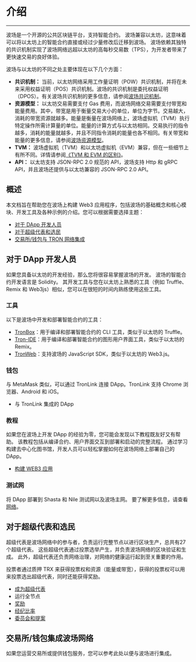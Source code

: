 # 介绍
***
波场是一个开源的公共区块链平台，支持智能合约。
波场兼容以太坊，这意味着可以将以太坊上的智能合约直接或经过少量修改后迁移到波场。
波场依赖其独特的共识机制实现了波场网络远超以太坊的高每秒交易数（TPS），为开发者带来了更快速交易的良好体验。

波场与以太坊的不同之处主要体现在以下几个方面：

- **共识机制：** 当前，以太坊网络采用工作量证明（POW）共识机制，并将在未来采用权益证明（POS）共识机制。波场的共识机制是委托权益证明（DPOS）。有关波场共识机制的更多信息，请参阅[波场共识机制](../tron-protocol/consensus.md)。
- **资源模型：** 以太坊交易需要支付 Gas 费用，而波场网络交易需要支付带宽和能量费用。其中，带宽是用于衡量交易大小的单位，单位为字节。交易越大，消耗的带宽资源就越多。能量是衡量在波场网络上，波场虚拟机（TVM）执行特定操作所需计算量的单位。能量的计算方式与以太坊相同。交易执行的指令越多，消耗的能量就越多，并且不同指令消耗的能量也各不相同。有关带宽和能量的更多信息，请参阅[波场资源模型](../tron-protocol/resource-model/index.md)。
- **TVM：** 波场虚拟机（TVM）和以太坊虚拟机（EVM）兼容，但在一些细节上有所不同。详情请参阅[《TVM 和 EVM 的区别》](../tron-protocol/tvm/index.md)。
- **API：** 以太坊支持 JSON-RPC 2.0 规范的 API，波场支持 Http 和 gRPC API，并且波场还提供与以太坊兼容的 JSON-RPC 2.0 API。

## 概述

本文档旨在帮助您在波场上构建 Web3 应用程序，包括波场的基础概念和核心模块、开发工具及各种示例的介绍。您可以根据需要选择主题：

- [对于 DApp 开发人员](#dapp)
- [对于超级代表和选民](#_7)
- [交易所/钱包与 TRON 网络集成](#_8)

## 对于 DApp 开发人员

如果您具备以太坊的开发经验，那么您将很容易掌握波场的开发。
波场的智能合约开发语言是 Solidity。
其开发工具与您在以太坊上熟悉的工具（例如 Truffle、Remix 和 Web3js）相似，您可以在很短的时间内熟练使用这些工具。

### 工具

以下是波场中开发和部署智能合约的工具：

- [TronBox](https://github.com/tronprotocol/tronbox)：用于编译和部署智能合约的 CLI 工具，类似于以太坊的 Truffle。
- [Tron-IDE](https://www.tronide.io/)：用于编译和部署智能合约的图形用户界面工具，类似于以太坊的 Remix。
- [TronWeb](https://tronweb.network/docu/docs/intro/)：支持波场的 JavaScript SDK，类似于以太坊的 Web3.js。

### 钱包

与 MetaMask 类似，可以通过 TronLink 连接 DApp。TronLink 支持 Chrome 浏览器、Android 和 iOS。

- 与 TronLink 集成的 DApp

### 教程

如果您在波场上开发 DApp 的经验为零，您可能会发现以下教程既友好又有帮助。
该教程包括从编译合约、用户界面交互到部署和启动的完整流程。
通过学习构建去中心化图书馆，开发人员可以轻松掌握如何在波场网络上部署自己的 DApp。

- [构建 WEB3 应用](./build-a-web3-app.md)

### 测试网

将 DApp 部署到 Shasta 和 Nile 测试网以及波场主网。
要了解更多信息，请查看[网络](../tron-protocol/networks.md)。

## 对于超级代表和选民

超级代表是波场网络中的参与者，负责运行完整节点以进行区块生产，总共有27个超级代表。
这些超级代表通过投票选举产生，并负责波场网络的区块验证和生成。
此外，超级代表还负责网络治理，对网络的健康运行起到至关重要的作用。

投票者通过质押 TRX 来获得投票权和资源（能量或带宽），获得的投票权可以用来投票选出超级代表，同时还能获得奖励。

- [成为超级代表](../tron-protocol/super-representatives/index.md)
- 运行全节点
- [奖励](../tron-protocol/super-representatives/index.md)
- [经纪比率](../tron-protocol/super-representatives/index.md)
- [委员会和提案](../tron-protocol/super-representatives/index.md)

## 交易所/钱包集成波场网络

如果您运营交易所或提供钱包服务，您可以参考此处以便与波场进行集成。